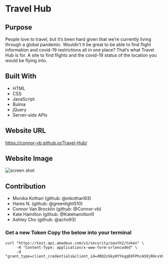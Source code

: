 # Travel Hub

## Purpose
People love to travel, but it’s been hard given that we’re currently living through a global pandemic. Wouldn’t it be great to be able to find flight information and covid-19 restrictions all in one place? That’s what Travel Hub is for. A site to find flights and the covid-19 status of the location you would be flying into. 

## Built With
* HTML
* CSS
* JavaScript
* Bulma
* jQuery
* Server-side APIs

## Website URL
https://connor-vb.github.io/Travel-Hub/

## Website Image
![screen shot ](https://user-images.githubusercontent.com/90042533/140604150-6bde5632-e4d1-4d01-87b5-030c937932be.png)

## Contribution
- Monika Kothari (github: @mkothari93)
- Hares N. (github: @greenlight510)
- Connor Van Brocklin (github: @Connor-vb)
- Kate Hamilton (github: @Katehamilton1)
- Ashley Cho (github: @acho93)

### Get a new Token Copy the below into your terminal
```
curl "https://test.api.amadeus.com/v1/security/oauth2/token" \
     -H "Content-Type: application/x-www-form-urlencoded" \
     -d "grant_type=client_credentials&client_id=dRQ2cUky8YYkgqDXFPhcAS9jRHcvVUGm&client_secret=vspcIsnVGArIGKur"
```
